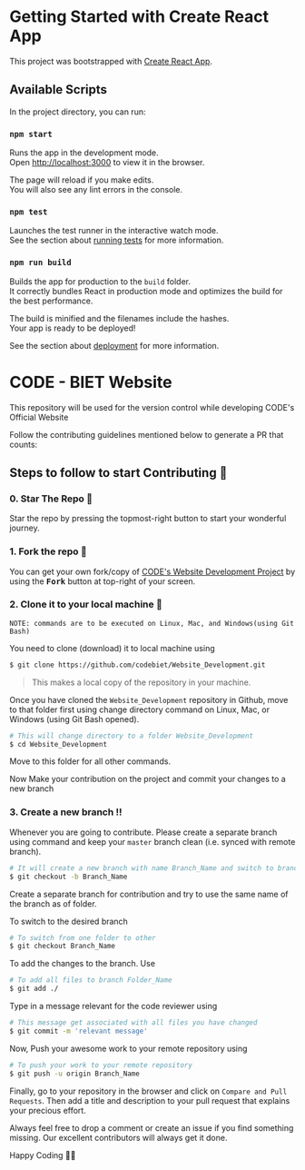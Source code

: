 # Getting Started with Create React App

This project was bootstrapped with [Create React App](https://github.com/facebook/create-react-app).

## Available Scripts

In the project directory, you can run:

### `npm start`

Runs the app in the development mode.\
Open [http://localhost:3000](http://localhost:3000) to view it in the browser.

The page will reload if you make edits.\
You will also see any lint errors in the console.

### `npm test`

Launches the test runner in the interactive watch mode.\
See the section about [running tests](https://facebook.github.io/create-react-app/docs/running-tests) for more information.

### `npm run build`

Builds the app for production to the `build` folder.\
It correctly bundles React in production mode and optimizes the build for the best performance.

The build is minified and the filenames include the hashes.\
Your app is ready to be deployed!

See the section about [deployment](https://facebook.github.io/create-react-app/docs/deployment) for more information.

# CODE - BIET Website
This repository will be used for the version control while developing CODE's Official Website

Follow the contributing guidelines mentioned below to generate a PR that counts:


## Steps to follow to start Contributing :scroll:

### 0. Star The Repo :star2:

Star the repo by pressing the topmost-right button to start your wonderful journey.


### 1. Fork the repo :fork_and_knife:

You can get your own fork/copy of <a href="https://github.com/codebiet/Website_Development.git">CODE's Website Development Project</a> by using the <kbd><b>Fork</b></kbd> button at top-right of your screen.


### 2. Clone it to your local machine :busts_in_silhouette:

`NOTE: commands are to be executed on Linux, Mac, and Windows(using Git Bash)`

You need to clone (download) it to local machine using

```sh
$ git clone https://github.com/codebiet/Website_Development.git
```

> This makes a local copy of the repository in your machine.

Once you have cloned the `Website_Development` repository in Github, move to that folder first using change directory command on Linux, Mac, or Windows (using Git Bash opened).

```sh
# This will change directory to a folder Website_Development
$ cd Website_Development
```

Move to this folder for all other commands.

Now Make your contribution on the project and commit your changes to a new branch

### 3. Create a new branch :bangbang:

Whenever you are going to contribute. Please create a separate branch using command and keep your `master` branch clean (i.e. synced with remote branch).

```sh
# It will create a new branch with name Branch_Name and switch to branch Folder_Name
$ git checkout -b Branch_Name
```

Create a separate branch for contribution and try to use the same name of the branch as of folder.

To switch to the desired branch

```sh
# To switch from one folder to other
$ git checkout Branch_Name
```

To add the changes to the branch. Use

```sh
# To add all files to branch Folder_Name
$ git add ./
```

Type in a message relevant for the code reviewer using

```sh
# This message get associated with all files you have changed
$ git commit -m 'relevant message'
```

Now, Push your awesome work to your remote repository using

```sh
# To push your work to your remote repository
$ git push -u origin Branch_Name
```

Finally, go to your repository in the browser and click on `Compare and Pull Requests`.
Then add a title and description to your pull request that explains your precious effort.

Always feel free to drop a comment or create an issue if you find something missing. Our excellent contributors will always get it done.
 
Happy Coding 🎉🎉




